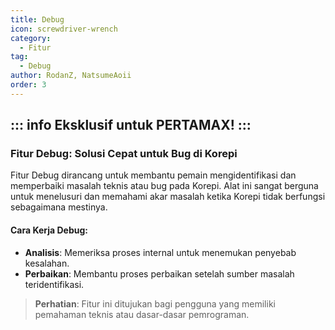 ```yaml
---
title: Debug
icon: screwdriver-wrench
category:
  - Fitur
tag:
  - Debug
author: RodanZ, NatsumeAoii
order: 3
---
```


::: info Eksklusif untuk PERTAMAX!
:::
---
### Fitur Debug: Solusi Cepat untuk Bug di Korepi

Fitur Debug dirancang untuk membantu pemain mengidentifikasi dan memperbaiki masalah teknis atau bug pada Korepi. Alat ini sangat berguna untuk menelusuri dan memahami akar masalah ketika Korepi tidak berfungsi sebagaimana mestinya.

#### Cara Kerja Debug:
- **Analisis**: Memeriksa proses internal untuk menemukan penyebab kesalahan.
- **Perbaikan**: Membantu proses perbaikan setelah sumber masalah teridentifikasi.

> **Perhatian**: Fitur ini ditujukan bagi pengguna yang memiliki pemahaman teknis atau dasar-dasar pemrograman.